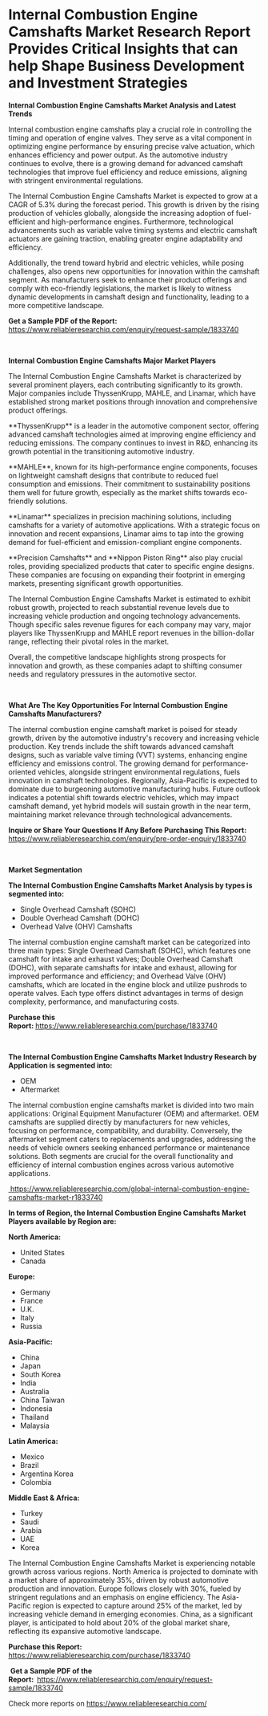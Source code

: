 <p><h1>Internal Combustion Engine Camshafts Market Research Report Provides Critical Insights that can help Shape Business Development and Investment Strategies</h1></p><p><strong>Internal Combustion Engine Camshafts Market Analysis and Latest Trends</strong></p>
<p><p>Internal combustion engine camshafts play a crucial role in controlling the timing and operation of engine valves. They serve as a vital component in optimizing engine performance by ensuring precise valve actuation, which enhances efficiency and power output. As the automotive industry continues to evolve, there is a growing demand for advanced camshaft technologies that improve fuel efficiency and reduce emissions, aligning with stringent environmental regulations.</p><p>The Internal Combustion Engine Camshafts Market is expected to grow at a CAGR of 5.3% during the forecast period. This growth is driven by the rising production of vehicles globally, alongside the increasing adoption of fuel-efficient and high-performance engines. Furthermore, technological advancements such as variable valve timing systems and electric camshaft actuators are gaining traction, enabling greater engine adaptability and efficiency.</p><p>Additionally, the trend toward hybrid and electric vehicles, while posing challenges, also opens new opportunities for innovation within the camshaft segment. As manufacturers seek to enhance their product offerings and comply with eco-friendly legislations, the market is likely to witness dynamic developments in camshaft design and functionality, leading to a more competitive landscape.</p></p>
<p><strong>Get a Sample PDF of the Report:&nbsp;</strong> <a href="https://www.reliableresearchiq.com/enquiry/request-sample/1833740?utm_campaign=1088&utm_medium=2&utm_source=Github&utm_content=ia&utm_term=01012025&utm_id=internal-combustion-engine-camshafts">https://www.reliableresearchiq.com/enquiry/request-sample/1833740</a></p>
<p>&nbsp;</p>
<p><strong>Internal Combustion Engine Camshafts Major Market Players</strong></p>
<p><p>The Internal Combustion Engine Camshafts Market is characterized by several prominent players, each contributing significantly to its growth. Major companies include ThyssenKrupp, MAHLE, and Linamar, which have established strong market positions through innovation and comprehensive product offerings.</p><p>**ThyssenKrupp** is a leader in the automotive component sector, offering advanced camshaft technologies aimed at improving engine efficiency and reducing emissions. The company continues to invest in R&D, enhancing its growth potential in the transitioning automotive industry.</p><p>**MAHLE**, known for its high-performance engine components, focuses on lightweight camshaft designs that contribute to reduced fuel consumption and emissions. Their commitment to sustainability positions them well for future growth, especially as the market shifts towards eco-friendly solutions.</p><p>**Linamar** specializes in precision machining solutions, including camshafts for a variety of automotive applications. With a strategic focus on innovation and recent expansions, Linamar aims to tap into the growing demand for fuel-efficient and emission-compliant engine components.</p><p>**Precision Camshafts** and **Nippon Piston Ring** also play crucial roles, providing specialized products that cater to specific engine designs. These companies are focusing on expanding their footprint in emerging markets, presenting significant growth opportunities.</p><p>The Internal Combustion Engine Camshafts Market is estimated to exhibit robust growth, projected to reach substantial revenue levels due to increasing vehicle production and ongoing technology advancements. Though specific sales revenue figures for each company may vary, major players like ThyssenKrupp and MAHLE report revenues in the billion-dollar range, reflecting their pivotal roles in the market.</p><p>Overall, the competitive landscape highlights strong prospects for innovation and growth, as these companies adapt to shifting consumer needs and regulatory pressures in the automotive sector.</p></p>
<p>&nbsp;</p>
<p><strong>What Are The Key Opportunities For Internal Combustion Engine Camshafts Manufacturers?</strong></p>
<p><p>The internal combustion engine camshaft market is poised for steady growth, driven by the automotive industry's recovery and increasing vehicle production. Key trends include the shift towards advanced camshaft designs, such as variable valve timing (VVT) systems, enhancing engine efficiency and emissions control. The growing demand for performance-oriented vehicles, alongside stringent environmental regulations, fuels innovation in camshaft technologies. Regionally, Asia-Pacific is expected to dominate due to burgeoning automotive manufacturing hubs. Future outlook indicates a potential shift towards electric vehicles, which may impact camshaft demand, yet hybrid models will sustain growth in the near term, maintaining market relevance through technological advancements.</p></p>
<p><strong>Inquire or Share Your Questions If Any Before Purchasing This Report:</strong> <a href="https://www.reliableresearchiq.com/enquiry/pre-order-enquiry/1833740?utm_campaign=1088&utm_medium=2&utm_source=Github&utm_content=ia&utm_term=01012025&utm_id=internal-combustion-engine-camshafts">https://www.reliableresearchiq.com/enquiry/pre-order-enquiry/1833740</a></p>
<p>&nbsp;</p>
<p><strong>Market Segmentation</strong></p>
<p><strong>The Internal Combustion Engine Camshafts Market Analysis by types is segmented into:</strong></p>
<p><ul><li>Single Overhead Camshaft (SOHC)</li><li>Double Overhead Camshaft (DOHC)</li><li>Overhead Valve (OHV) Camshafts</li></ul></p>
<p><p>The internal combustion engine camshaft market can be categorized into three main types: Single Overhead Camshaft (SOHC), which features one camshaft for intake and exhaust valves; Double Overhead Camshaft (DOHC), with separate camshafts for intake and exhaust, allowing for improved performance and efficiency; and Overhead Valve (OHV) camshafts, which are located in the engine block and utilize pushrods to operate valves. Each type offers distinct advantages in terms of design complexity, performance, and manufacturing costs.</p></p>
<p><strong>Purchase this Report:&nbsp;</strong><a href="https://www.reliableresearchiq.com/purchase/1833740?utm_campaign=1088&utm_medium=2&utm_source=Github&utm_content=ia&utm_term=01012025&utm_id=internal-combustion-engine-camshafts">https://www.reliableresearchiq.com/purchase/1833740</a></p>
<p>&nbsp;</p>
<p><strong>The Internal Combustion Engine Camshafts Market Industry Research by Application is segmented into:</strong></p>
<p><ul><li>OEM</li><li>Aftermarket</li></ul></p>
<p><p>The internal combustion engine camshafts market is divided into two main applications: Original Equipment Manufacturer (OEM) and aftermarket. OEM camshafts are supplied directly by manufacturers for new vehicles, focusing on performance, compatibility, and durability. Conversely, the aftermarket segment caters to replacements and upgrades, addressing the needs of vehicle owners seeking enhanced performance or maintenance solutions. Both segments are crucial for the overall functionality and efficiency of internal combustion engines across various automotive applications.</p></p>
<p><a href="https://www.reliableresearchiq.com/global-internal-combustion-engine-camshafts-market-r1833740?utm_campaign=1088&utm_medium=2&utm_source=Github&utm_content=ia&utm_term=01012025&utm_id=internal-combustion-engine-camshafts">&nbsp;https://www.reliableresearchiq.com/global-internal-combustion-engine-camshafts-market-r1833740</a></p>
<p><strong>In terms of Region, the Internal Combustion Engine Camshafts Market Players available by Region are:</strong></p>
<p>
    <p> <strong> North America: </strong>
        <ul>
            <li>United States</li>
            <li>Canada</li>
        </ul>
        </p> 
    <p> <strong> Europe: </strong>
        <ul>
            <li>Germany</li>
            <li>France</li>
            <li>U.K.</li>
            <li>Italy</li>
            <li>Russia</li>
        </ul>
        </p> 
    <p> <strong> Asia-Pacific: </strong>
        <ul>
            <li>China</li>
            <li>Japan</li>
            <li>South Korea</li>
            <li>India</li>
            <li>Australia</li>
            <li>China Taiwan</li>
            <li>Indonesia</li>
            <li>Thailand</li>
            <li>Malaysia</li>
        </ul>
        </p> 
    <p> <strong> Latin America: </strong>
        <ul>
            <li>Mexico</li>
            <li>Brazil</li>
            <li>Argentina Korea</li>
            <li>Colombia</li>
        </ul>
        </p> 
    <p> <strong> Middle East & Africa: </strong>
        <ul>
            <li>Turkey</li>
            <li>Saudi</li>
            <li>Arabia</li>
            <li>UAE</li>
            <li>Korea</li>
        </ul>
    </p>
    </p>
<p><p>The Internal Combustion Engine Camshafts Market is experiencing notable growth across various regions. North America is projected to dominate with a market share of approximately 35%, driven by robust automotive production and innovation. Europe follows closely with 30%, fueled by stringent regulations and an emphasis on engine efficiency. The Asia-Pacific region is expected to capture around 25% of the market, led by increasing vehicle demand in emerging economies. China, as a significant player, is anticipated to hold about 20% of the global market share, reflecting its expansive automotive landscape.</p></p>
<p><strong>Purchase this Report: </strong><a href="https://www.reliableresearchiq.com/purchase/1833740?utm_campaign=1088&utm_medium=2&utm_source=Github&utm_content=ia&utm_term=01012025&utm_id=internal-combustion-engine-camshafts">https://www.reliableresearchiq.com/purchase/1833740</a></p>
<p>&nbsp;<strong>Get a Sample PDF of the Report:&nbsp;&nbsp;</strong><a href="https://www.reliableresearchiq.com/enquiry/request-sample/1833740?utm_campaign=1088&utm_medium=2&utm_source=Github&utm_content=ia&utm_term=01012025&utm_id=internal-combustion-engine-camshafts">https://www.reliableresearchiq.com/enquiry/request-sample/1833740</a></p>
<p><strong></strong></p>
<p>Check more reports on <a href="https://www.reliableresearchiq.com/?utm_campaign=1088&utm_medium=2&utm_source=Github&utm_content=ia&utm_term=01012025&utm_id=internal-combustion-engine-camshafts">https://www.reliableresearchiq.com/</a></p>